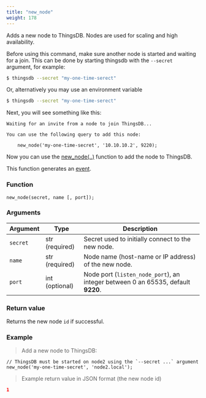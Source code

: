 ```yaml
---
title: "new_node"
weight: 178
---
```


Adds a new node to ThingsDB. Nodes are used for scaling and high availability.

Before using this command, make sure another node is started and waiting for a join. This can be done by starting thingsdb with the `--secret` argument, for example:

```bash
$ thingsdb --secret "my-one-time-serect"
```

Or, alternatively you may use an environment variable

```bash
$ thingsdb --secret "my-one-time-serect"
```


Next, you will see something like this:
```text
Waiting for an invite from a node to join ThingsDB...

You can use the following query to add this node:

    new_node('my-one-time-secret', '10.10.10.2', 9220);
```

Now you can use the [new_node(..)](../new_node) function to add the node to ThingsDB.

This function generates an [event](../../overview/events).

### Function
`new_node(secret, name [, port]);`

### Arguments
Argument | Type | Description
-------- | ---- | -----------
`secret` | str (required) | Secret used to initially connect to the new node.
`name` | str (required) | Node name (host-name or IP address) of the new node.
`port` | int (optional) | Node port (`listen_node_port`), an integer between 0 an 65535, default **9220**.


### Return value

Returns the new node `id` if successful.

### Example

> Add a new node to ThingsDB:

```thingsdb,syntax_only,@t
// ThingsDB must be started on node2 using the `--secret ...` argument
new_node('my-one-time-secret', 'node2.local');
```

> Example return value in JSON format (the new node id)

```json
1
```
